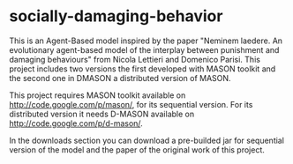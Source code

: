 # socially-damaging-behavior
This is an Agent-Based model inspired by the paper "Neminem laedere. An evolutionary agent-based model of the interplay between punishment and damaging behaviours" from Nicola Lettieri and Domenico Parisi. This project includes two versions the first developed with MASON toolkit and the second one in DMASON a distributed version of MASON.

This project requires MASON toolkit available on http://code.google.com/p/mason/, for its sequential version. For its distributed version it needs D-MASON available on http://code.google.com/p/d-mason/.

In the downloads section you can download a pre-builded jar for sequential version of the model and the paper of the original work of this project.
